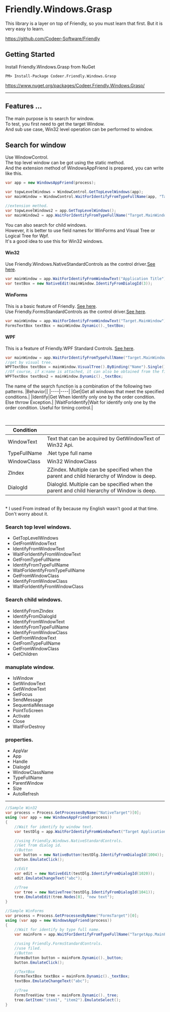Friendly.Windows.Grasp
============================

This library is a layer on top of
Friendly, so you must learn that first.
But it is very easy to learn.

https://github.com/Codeer-Software/Friendly

## Getting Started
Install Friendly.Windows.Grasp from NuGet

    PM> Install-Package Codeer.Friendly.Windows.Grasp
https://www.nuget.org/packages/Codeer.Friendly.Windows.Grasp/

***
## Features ...
The main purpose is to search for window.<br>
To test, you first need to get the target Window.<br>
And sub use case, Win32 level operation can be performed to window.<br>

## Search for window
Use WindowControl.<br>
The top level window can be got using the static method.<br>
And the extension method of WindowsAppFriend is prepared, you can write like this.<br>
```cs  
var app = new WindowsAppFriend(process);

var topwLevelWindows = WindowControl.GetTopLevelWindows(app);
var mainWindow = WindowControl.WaitForIdentifyFromTypeFullName(app, "Target.MainWindow");

//extension method.
var topwLevelWindows2 = app.GetTopLevelWindows();
var mainWindow2 = app.WaitForIdentifyFromTypeFullName("Target.MainWindow");
```

You can also search for child windows.<br>
However, it is better to use field names for WinForms and Visual Tree or Logical Tree for Wpf.<br>
It's a good idea to use this for Win32 windows.<br>

#### Win32
Use Friendly.Windows.NativeStandardControls as the control driver.[See here](https://github.com/Codeer-Software/Friendly.Windows.NativeStandardControls).
```cs  
var mainWindow = app.WaitForIdentifyFromWindowText("Application Title");
var textBox = new NativeEdit(mainWindow.IdentifyFromDialogId(3));
```

#### WinForms
This is a basic feature of Friendly. [See here](https://github.com/Codeer-Software/Friendly).<br>
Use Friendly.FormsStandardControls as the control driver.[See here](https://github.com/ShinichiIshizuka/Ong.Friendly.FormsStandardControls/stargazers).
```cs  
var mainWindow = app.WaitForIdentifyFromWindowText("Target.MainWindow");
FormsTextBox textBox = mainWindow.Dynamic()._textBox;
```

#### WPF
This is a feature of Friendly.WPF Standard Controls. [See here](https://github.com/Roommetro/Friendly.WPFStandardControls).
```cs  
var mainWindow = app.WaitForIdentifyFromTypeFullName("Target.MainWindow");
//get by visual tree.
WPFTextBox textBox = mainWindow.VisualTree().ByBinding("Name").Single().Dynamic();
//Of course, if x:name is attached, it can also be obtained from the field.
WPFTextBox textBox2 = mainWindow.Dynamic()._textBox;
```

The name of the search function is a combination of the following two patterns.
|Behavior||
|----|----|
|Get|Get all windows that meet the specified conditions.|
|Identify|Get When Identify only one by the order condition. Else thrrow Exception.|
|WaitForIdentify|Wait for identify only one by the order condition. Useful for timing control.|

<br>

|Condition||
|----|----|
|WindowText|Text that can be acquired by GetWindowText of Win32 Api.|
|TypeFullName|.Net type full name|
|WindowClass|Win32 WindowClass|
|ZIndex|ZZindex. Multiple can be specified when the parent and child hierarchy of Window is deep.|
|DialogId|DialogId. Multiple can be specified when the parent and child hierarchy of Window is deep.|

<br>
* I used From instead of By because my English wasn't good at that time. Don't worry about it. 
<br>

### Search top level windows.
* GetTopLevelWindows
* GetFromWindowText
* IdentifyFromWindowText
* WaitForIdentifyFromWindowText
* GetFromTypeFullName
* IdentifyFromTypeFullName
* WaitForIdentifyFromTypeFullName
* GetFromWindowClass
* IdentifyFromWindowClass
* WaitForIdentifyFromWindowClass

### Search child windows.
* IdentifyFromZIndex
* IdentifyFromDialogId
* IdentifyFromWindowText
* IdentifyFromTypeFullName
* IdentifyFromWindowClass
* GetFromWindowText
* GetFromTypeFullName
* GetFromWindowClass
* GetChildren

### manuplate window.
* IsWindow
* SetWindowText
* GetWindowText
* SetFocus
* SendMessage
* SequentialMessage
* PointToScreen
* Activate
* Close
* WaitForDestroy

### properties.
* AppVar
* App
* Handle
* DialogId
* WindowClassName
* TypeFullName
* ParentWindow
* Size
* AutoRefresh
***
```cs  
//Sample Win32 
var process = Process.GetProcessesByName("NativeTarget")[0];  
using (var app = new WindowsAppFriend(process))  
{  
    //Wait for identify by window text.
    var testDlg = app.WaitForIdentifyFromWindowText("Target Application");

    //using Friendly.Windows.NativeStandardControls.
    //Get from dialog id.
    //Button
    var button = new NativeButton(testDlg.IdentifyFromDialogId(1004));
    button.EmulateClick();

    //Edit
    var edit = new NativeEdit(testDlg.IdentifyFromDialogId(1020));
    edit.EmulateChangeText("abc");
    
    //Tree
    var tree = new NativeTree(testDlg.IdentifyFromDialogId(1041));
    tree.EmulateEdit(tree.Nodes[0], "new text"); 
}  
```
```cs  
//Sample WinForms
var process = Process.GetProcessesByName("FormsTarget")[0];  
using (var app = new WindowsAppFriend(process))  
{  
    //Wait for identify by type full name.
    var mainForm = app.WaitForIdentifyFromTypeFullName("TargetApp.MainForm");

    //using Friendly.FormsStandardControls.
    //use filed.
    //Button
    FormsButton button = mainForm.Dynamic()._button;
    button.EmulateClick();

    //TextBox
    FormsTextBox textBox = mainForm.Dynamic()._textBox;
    textBox.EmulateChangeText("abc");
    
    //Tree
    FormsTreeView tree = mainForm.Dynamic()._tree;
    tree.GetItem("item1", "item2").EmulateSelect(); 
}  
```
